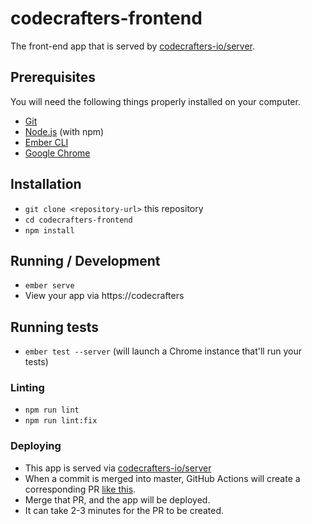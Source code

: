 # codecrafters-frontend

The front-end app that is served by [codecrafters-io/server](https://github.com/codecrafters-io/server).

## Prerequisites

You will need the following things properly installed on your computer.

* [Git](https://git-scm.com/)
* [Node.js](https://nodejs.org/) (with npm)
* [Ember CLI](https://ember-cli.com/)
* [Google Chrome](https://google.com/chrome/)

## Installation

* `git clone <repository-url>` this repository
* `cd codecrafters-frontend`
* `npm install`

## Running / Development

* `ember serve`
* View your app via https://codecrafters

## Running tests

- `ember test --server` (will launch a Chrome instance that'll run your tests)

### Linting

* `npm run lint`
* `npm run lint:fix`

### Deploying

- This app is served via [codecrafters-io/server](https://github.com/codecrafters-io/server)
- When a commit is merged into master, GitHub Actions will create a corresponding PR [like this](https://github.com/codecrafters-io/server/pull/39).
- Merge that PR, and the app will be deployed.
- It can take 2-3 minutes for the PR to be created.
